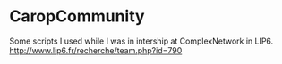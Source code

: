 CaropCommunity
==============

Some scripts I used while I was in intership at ComplexNetwork in LIP6. http://www.lip6.fr/recherche/team.php?id=790